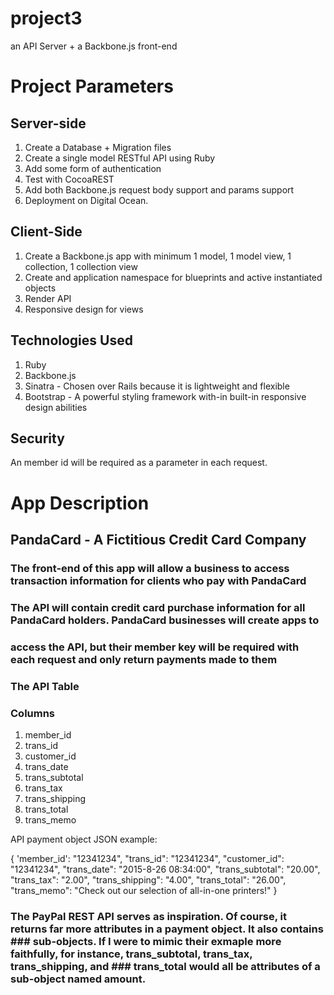 # project3
an API Server + a Backbone.js front-end

# Project Parameters

## Server-side

1. Create a Database + Migration files
2. Create a single model RESTful API using Ruby
3. Add some form of authentication
4. Test with CocoaREST
5. Add both Backbone.js request body support and params support
6. Deployment on Digital Ocean.

## Client-Side

1. Create a Backbone.js app with minimum 1 model, 1 model view, 1 collection, 1 collection view
2. Create and application namespace for blueprints and active instantiated objects
3. Render API
4. Responsive design for views

## Technologies Used

1. Ruby
2. Backbone.js
3. Sinatra - Chosen over Rails because it is lightweight and flexible 
4. Bootstrap - A powerful styling framework with-in built-in responsive design abilities

## Security

An member id will be required as a parameter in each request.

# App Description

## PandaCard - A Fictitious Credit Card Company
### The front-end of this app will allow a business to access transaction information for clients who pay with PandaCard

### The API will contain credit card purchase information for all PandaCard holders. PandaCard businesses will create apps to
### access the API, but their member key will be required with each request and only return payments made to them
###

### The API Table

### Columns

1. member_id
2. trans_id
2. customer_id
4. trans_date
5. trans_subtotal
6. trans_tax
7. trans_shipping
4. trans_total
5. trans_memo

API payment object JSON example:

{ 
  'member_id': "12341234",
  "trans_id": "12341234",
  "customer_id": "12341234",
  "trans_date": "2015-8-26 08:34:00",
  "trans_subtotal": "20.00",
  "trans_tax": "2.00",
  "trans_shipping": "4.00",
  "trans_total": "26.00",
  "trans_memo": "Check out our selection of all-in-one printers!"
}

### The PayPal REST API serves as inspiration. Of course, it returns far more attributes in a payment object. It also contains ### sub-objects. If I were to mimic their exmaple more faithfully, for instance, trans_subtotal, trans_tax, trans_shipping, and ### trans_total would all be attributes of a sub-object named amount.
